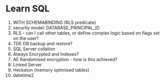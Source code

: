 # Learn SQL

1. WITH SCHEMABINDING (RLS predicate)
2. security model: DATABASE_PRINCIPAL_ID
3. RLS - can I call other tables, or define complex logic based on flags set on the user?
4. TDE DB backup and restore?
5. SQL Server collation
6. Always Encrypted and Indexes?
7. AE Randomised encryption - how is this achieved?
8. Linked Server
9. Heckaton (memory optimised tables)
10. datetime2
